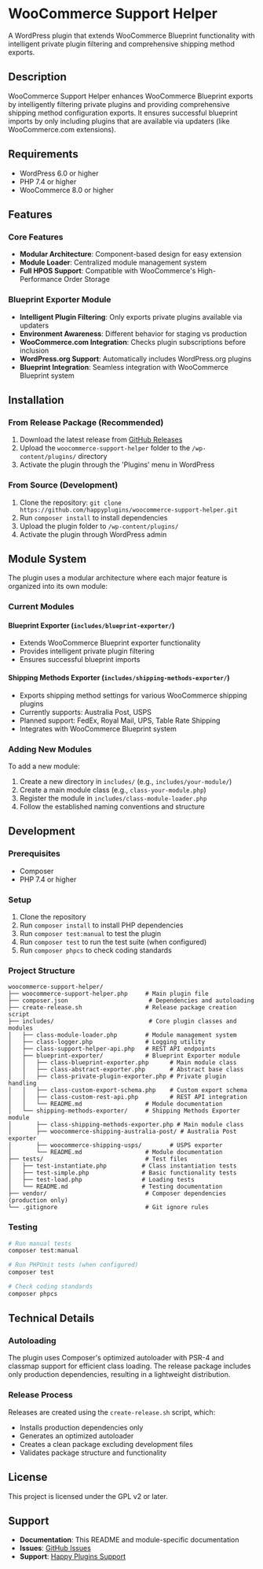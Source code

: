 # WooCommerce Support Helper

A WordPress plugin that extends WooCommerce Blueprint functionality with intelligent private plugin filtering and comprehensive shipping method exports.

## Description

WooCommerce Support Helper enhances WooCommerce Blueprint exports by intelligently filtering private plugins and providing comprehensive shipping method configuration exports. It ensures successful blueprint imports by only including plugins that are available via updaters (like WooCommerce.com extensions).

## Requirements

- WordPress 6.0 or higher
- PHP 7.4 or higher
- WooCommerce 8.0 or higher

## Features

### Core Features
- **Modular Architecture**: Component-based design for easy extension
- **Module Loader**: Centralized module management system
- **Full HPOS Support**: Compatible with WooCommerce's High-Performance Order Storage

### Blueprint Exporter Module
- **Intelligent Plugin Filtering**: Only exports private plugins available via updaters
- **Environment Awareness**: Different behavior for staging vs production
- **WooCommerce.com Integration**: Checks plugin subscriptions before inclusion
- **WordPress.org Support**: Automatically includes WordPress.org plugins
- **Blueprint Integration**: Seamless integration with WooCommerce Blueprint system

## Installation

### From Release Package (Recommended)
1. Download the latest release from [GitHub Releases](https://github.com/happyplugins/woocommerce-support-helper/releases)
2. Upload the `woocommerce-support-helper` folder to the `/wp-content/plugins/` directory
3. Activate the plugin through the 'Plugins' menu in WordPress

### From Source (Development)
1. Clone the repository: `git clone https://github.com/happyplugins/woocommerce-support-helper.git`
2. Run `composer install` to install dependencies
3. Upload the plugin folder to `/wp-content/plugins/`
4. Activate the plugin through WordPress admin

## Module System

The plugin uses a modular architecture where each major feature is organized into its own module:

### Current Modules

#### Blueprint Exporter (`includes/blueprint-exporter/`)
- Extends WooCommerce Blueprint exporter functionality
- Provides intelligent private plugin filtering
- Ensures successful blueprint imports

#### Shipping Methods Exporter (`includes/shipping-methods-exporter/`)
- Exports shipping method settings for various WooCommerce shipping plugins
- Currently supports: Australia Post, USPS
- Planned support: FedEx, Royal Mail, UPS, Table Rate Shipping
- Integrates with WooCommerce Blueprint system


### Adding New Modules

To add a new module:

1. Create a new directory in `includes/` (e.g., `includes/your-module/`)
2. Create a main module class (e.g., `class-your-module.php`)
3. Register the module in `includes/class-module-loader.php`
4. Follow the established naming conventions and structure

## Development

### Prerequisites

- Composer
- PHP 7.4 or higher

### Setup

1. Clone the repository
2. Run `composer install` to install PHP dependencies
3. Run `composer test:manual` to test the plugin
4. Run `composer test` to run the test suite (when configured)
5. Run `composer phpcs` to check coding standards

### Project Structure

```
woocommerce-support-helper/
├── woocommerce-support-helper.php     # Main plugin file
├── composer.json                       # Dependencies and autoloading
├── create-release.sh                  # Release package creation script
├── includes/                           # Core plugin classes and modules
│   ├── class-module-loader.php        # Module management system
│   ├── class-logger.php               # Logging utility
│   ├── class-support-helper-api.php   # REST API endpoints
│   ├── blueprint-exporter/            # Blueprint Exporter module
│   │   ├── class-blueprint-exporter.php      # Main module class
│   │   ├── class-abstract-exporter.php       # Abstract base class
│   │   ├── class-private-plugin-exporter.php # Private plugin handling
│   │   ├── class-custom-export-schema.php    # Custom export schema
│   │   ├── class-custom-rest-api.php         # REST API integration
│   │   └── README.md                  # Module documentation
│   └── shipping-methods-exporter/     # Shipping Methods Exporter module
│       ├── class-shipping-methods-exporter.php # Main module class
│       ├── woocommerce-shipping-australia-post/ # Australia Post exporter
│       ├── woocommerce-shipping-usps/        # USPS exporter
│       └── README.md                  # Module documentation
├── tests/                             # Test files
│   ├── test-instantiate.php          # Class instantiation tests
│   ├── test-simple.php               # Basic functionality tests
│   ├── test-load.php                 # Loading tests
│   └── README.md                     # Testing documentation
├── vendor/                            # Composer dependencies (production only)
└── .gitignore                         # Git ignore rules
```

### Testing

```bash
# Run manual tests
composer test:manual

# Run PHPUnit tests (when configured)
composer test

# Check coding standards
composer phpcs
```

## Technical Details

### Autoloading
The plugin uses Composer's optimized autoloader with PSR-4 and classmap support for efficient class loading. The release package includes only production dependencies, resulting in a lightweight distribution.

### Release Process
Releases are created using the `create-release.sh` script, which:
- Installs production dependencies only
- Generates an optimized autoloader
- Creates a clean package excluding development files
- Validates package structure and functionality

## License

This project is licensed under the GPL v2 or later.

## Support

- **Documentation**: This README and module-specific documentation
- **Issues**: [GitHub Issues](https://github.com/happyplugins/woocommerce-support-helper/issues)
- **Support**: [Happy Plugins Support](https://happyplugins.com/support)
